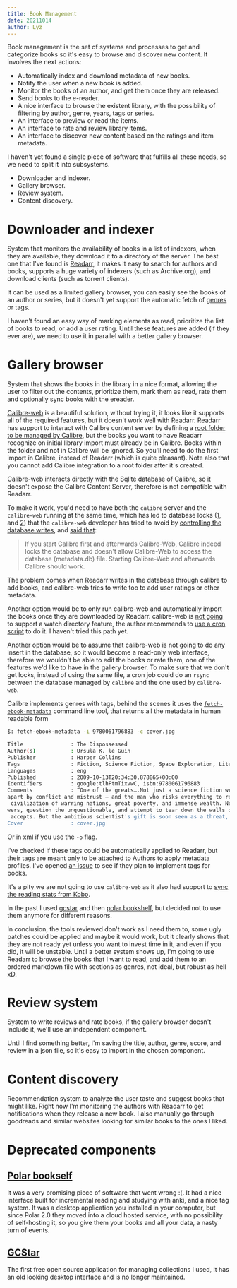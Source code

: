 ```yaml
---
title: Book Management
date: 20211014
author: Lyz
---
```


Book management is the set of systems and processes to get and categorize books
so it's easy to browse and discover new content. It involves the next actions:

* Automatically index and download metadata of new books.
* Notify the user when a new book is added.
* Monitor the books of an author, and get them once they are released.
* Send books to the e-reader.
* A nice interface to browse the existent library, with the possibility of
    filtering by author, genre, years, tags or series.
* An interface to preview or read the items.
* An interface to rate and review library items.
* An interface to discover new content based on the ratings and item metadata.

I haven't yet found a single piece of software that fulfills all these needs, so
we need to split it into subsystems.

* Downloader and indexer.
* Gallery browser.
* Review system.
* Content discovery.

# Downloader and indexer

System that monitors the availability of books in a list of indexers, when they
are available, they download it to a directory of the server. The best one that
I've found is [Readarr](https://readarr.com/), it makes it easy to search for
authors and books, supports a huge variety of indexers (such as Archive.org),
and download clients (such as torrent clients).

It can be used as a limited gallery browser, you can easily see the books of
an author or series, but it doesn't yet support the automatic fetch of
[genres](https://github.com/Readarr/Readarr/issues/375) or tags.

I haven't found an easy way of marking elements as read, prioritize the list
of books to read, or add a user rating. Until these features are added (if they
ever are), we need to use it in parallel with a better gallery browser.

# Gallery browser

System that shows the books in the library in a nice format, allowing the user
to filter out the contents, prioritize them, mark them as read, rate them and
optionally sync books with the ereader.

[Calibre-web](https://github.com/janeczku/calibre-web) is a beautiful solution,
without trying it, it looks like it supports all of the required features,
but it doesn't work well with Readarr. Readarr has support to interact with
Calibre content server by defining a [root folder to be managed by
Calibre](https://wiki.servarr.com/en/readarr/quick-start-guide),
but the books you want to have Readarr recognize on initial library import must
already be in Calibre. Books within the folder and not in Calibre will be
ignored. So you'll need to do the first import in Calibre, instead of Readarr
(which is quite pleasant). Note also that you cannot add Calibre integration to
a root folder after it's created.

Calibre-web interacts directly with the Sqlite database of Calibre, so it
doesn't expose the Calibre Content Server, therefore is not compatible with
Readarr.

To make it work, you'd need to have both the `calibre` server and the
`calibre-web`
running at the same time, which has led to database
locks ([1](https://github.com/linuxserver/docker-calibre-web/issues/133), and
[2](https://github.com/janeczku/calibre-web/issues/1982)) that the `calibre-web`
developer has tried to avoid by [controlling the database
writes](https://github.com/janeczku/calibre-web/issues/1982), and [said
that](https://github.com/janeczku/calibre-web/issues/1841):

> If you start Calibre first and afterwards Calibre-Web, Calibre indeed locks
> the database and doesn't allow Calibre-Web to access the database (metadata.db)
> file. Starting Calibre-Web and afterwards Calibre should work.

The problem comes when Readarr writes in the database through calibre to add
books, and calibre-web tries to write too to add user ratings or other metadata.

Another option would be to only run calibre-web and automatically import the
books once they are downloaded by Readarr. calibre-web is [not
going](https://github.com/janeczku/calibre-web/issues/344) to support a watch
directory feature, the author recommends to [use a cron
script](https://github.com/janeczku/calibre-web/issues/412) to do it. I haven't
tried this path yet.

Another option would be to assume that calibre-web is not going to do any insert
in the database, so it would become a read-only web interface, therefore we
wouldn't be able to edit the books or rate them, one of the features we'd like
to have in the gallery browser. To make sure that we don't get locks, instead of
using the same file, a cron job could do an `rsync` between the database managed
by `calibre` and the one used by `calibre-web`.

Calibre implements genres with tags, behind the scenes it uses the
[`fetch-ebook-metadata`](https://manual.calibre-ebook.com/generated/en/fetch-ebook-metadata.html)
command line tool, that returns all the metadata in human readable form

```bash
$: fetch-ebook-metadata -i 9780061796883 -c cover.jpg

Title               : The Dispossessed
Author(s)           : Ursula K. le Guin
Publisher           : Harper Collins
Tags                : Fiction, Science Fiction, Space Exploration, Literary, Visionary & Metaphysical
Languages           : eng
Published           : 2009-10-13T20:34:30.878865+00:00
Identifiers         : google:tlhFtmTixvwC, isbn:9780061796883
Comments            : “One of the greats….Not just a science fiction writer; a literary icon.” – Stephen KingFrom the brilliant and award-winning author Ursula K. Le Guin comes a classic tale of two planets torn
apart by conflict and mistrust — and the man who risks everything to reunite them.A bleak moon settled by utopian anarchists, Anarres has long been isolated from other worlds, including its mother planet, Urras—a
 civilization of warring nations, great poverty, and immense wealth. Now Shevek, a brilliant physicist, is determined to reunite the two planets, which have been divided by centuries of distrust. He will seek ans
wers, question the unquestionable, and attempt to tear down the walls of hatred that have kept them apart.To visit Urras—to learn, to teach, to share—will require great sacrifice and risks, which Shevek willingly
 accepts. But the ambitious scientist's gift is soon seen as a threat, and in the profound conflict that ensues, he must reexamine his beliefs even as he ignites the fires of change.
Cover               : cover.jpg
```

Or in xml if you use the `-o` flag.

I've checked if these tags could be automatically applied to Readarr, but their
tags are meant only to be attached to Authors to apply metadata profiles. I've
opened [an issue](https://github.com/Readarr/Readarr/issues/1284) to see if they
plan to implement tags for books.

It's a pity we are not going to use `calibre-web` as it also had support to [sync
the reading stats from Kobo](https://github.com/janeczku/calibre-web/wiki/Kobo-Integration).

In the past I used [gcstar](#gcstar) and then [polar
bookshelf](#polar-bookshelf), but decided not to use them anymore for different
reasons.

In conclusion, the tools reviewed don't work as I need them to, some ugly
patches could be applied and maybe it would work, but it clearly shows that they
are not ready yet unless you want to invest time in it, and even if you did, it
will be unstable. Until a better system shows up, I'm going to use Readarr to browse the books
that I want to read, and add them to an ordered markdown file with sections as
genres, not ideal, but robust as hell xD.

# Review system

System to write reviews and rate books, if the gallery browser doesn't include
it, we'll use an independent component.

Until I find something better, I'm saving the title, author, genre, score, and
review in a json file, so it's easy to import in the chosen component.

# Content discovery

Recommendation system to analyze the user taste and suggest books that might
like. Right now I'm monitoring the authors with Readarr to get
notifications when they release a new book. I also manually go through goodreads and
similar websites looking for similar books to the ones I liked.

# Deprecated components

## [Polar bookself](https://getpolarized.io/)

It was a very promising piece of software that went wrong :(. It had a nice
interface built for incremental reading and studying with anki, and a nice tag
system. It was a desktop application you installed in your computer, but since
Polar 2.0 they moved into a cloud hosted service, with no possibility of
self-hosting it, so you give them your books and all your data, a nasty turn of
events.

## [GCStar](http://www.gcstar.org/)

The first free open source application for managing collections I used, it has
an old looking desktop interface and is no longer maintained.

